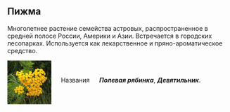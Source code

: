 <!--2022-07-04 00:45:00-->
## Пижма
Многолетнее растение семейства астровых, распространенное в средней полосе России,
Америки и Азии. Встречается в городских лесопарках. 
Используется как лекарственное и пряно-ароматическое средство.

<img src="./pizhma.jpg" width="100px" align="middle"> &emsp; 
Названия &emsp; ***Полевая рябинка***, ***Девятильник***.
